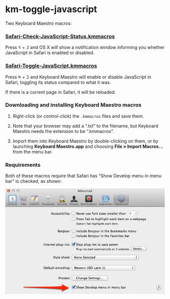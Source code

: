 km-toggle-javascript
====================

Two Keyboard Maestro macros:

### [Safari-Check-JavaScript-Status.kmmacros](https://raw.github.com/tjluoma/km-toggle-javascript/master/Safari-Check-JavaScript-Status.kmmacros)

Press <kbd>⌥</kbd> + <kbd>J</kbd> and OS X will show a notification window informing you whether JavaScript in Safari is enabled or disabled.

### [Safari-Toggle-JavaScript.kmmacros](https://raw.github.com/tjluoma/km-toggle-javascript/master/Safari-Toggle-JavaScript.kmmacros)

Press <kbd>⌘</kbd> + <kbd>J</kbd> and Keyboard Maestro will enable or disable JavaScript in Safari, toggling its status compared to what it was.

If there is a current page in Safari, it will be reloaded.

### Downloading and installing Keyboard Maestro macros

1.	Right-click (or control-click) the `.kmmacros` files and save them.

2.	Note that your browser may add a “.txt” to the filename, but Keyboard Maestro needs the extension to be “.kmmacros”.

3.	Import them into Keyboard Maestro by double-clicking on them, or by launching **Keyboard Maestro.app** and choosing **File » Import Macros…** from the menu bar.



### Requirements

Both of these macros require that Safari has “Show Develop menu in menu bar” is checked, as shown:

![](screenshot.jpg)


